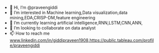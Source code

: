 - 👋 Hi, I’m @praveengiddi
- 👀 I’m interested in Machine learning,Data visualization,data mining,EDA,CRISP-DM,feature engineering
- 🌱 I’m currently learning artificial intelligence,RNN,LSTM,CNN,ANN,
- 💞️ I’m looking to collaborate on data analyst
- 📫 How to reach me www.linkedin.com/in/giddipraveen1908,https://public.tableau.com/profile/praveengiddi 

<!---
praveengiddi/praveengiddi is a ✨ special ✨ repository because its `README.md` (this file) appears on your GitHub profile.
You can click the Preview link to take a look at your changes.
--->
